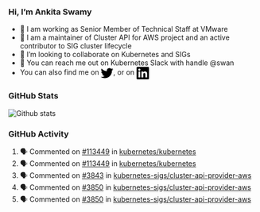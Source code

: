 ### Hi, I’m Ankita Swamy

- 💼 I am working as Senior Member of Technical Staff at VMware
- 👀 I am a maintainer of Cluster API for AWS project and an active contributor to SIG cluster lifecycle
- 💞️ I’m looking to collaborate on Kubernetes and SIGs
- 💬 You can reach me out on Kubernetes Slack with handle @swan
- You can also find me on <a href="https://twitter.com/SwamyAnkita" target="blank"><img align="center" src="https://raw.githubusercontent.com/Ankitasw/Ankitasw/master/svg/twitter.svg" alt="Ankitasw" height="25" width="25" color="#1DA1f2" /></a>, or on <a href="https://www.linkedin.com/in/Ankitaswamy/" target="blank"><img align="center" src="https://raw.githubusercontent.com/Ankitasw/Ankitasw/master/svg/linkedin.svg" alt="Ankitasw" height="25" width="25" /></a>

### GitHub Stats
![Github stats](https://github-readme-stats.vercel.app/api?username=Ankitasw&count_private=true&show_icons=true&theme=tokyonight)

### GitHub Activity 
<!--START_SECTION:activity-->
1. 🗣 Commented on [#113449](https://github.com/kubernetes/kubernetes/issues/113449) in [kubernetes/kubernetes](https://github.com/kubernetes/kubernetes)
2. 🗣 Commented on [#113449](https://github.com/kubernetes/kubernetes/issues/113449) in [kubernetes/kubernetes](https://github.com/kubernetes/kubernetes)
3. 🗣 Commented on [#3843](https://github.com/kubernetes-sigs/cluster-api-provider-aws/issues/3843) in [kubernetes-sigs/cluster-api-provider-aws](https://github.com/kubernetes-sigs/cluster-api-provider-aws)
4. 🗣 Commented on [#3850](https://github.com/kubernetes-sigs/cluster-api-provider-aws/issues/3850) in [kubernetes-sigs/cluster-api-provider-aws](https://github.com/kubernetes-sigs/cluster-api-provider-aws)
5. 🗣 Commented on [#3850](https://github.com/kubernetes-sigs/cluster-api-provider-aws/issues/3850) in [kubernetes-sigs/cluster-api-provider-aws](https://github.com/kubernetes-sigs/cluster-api-provider-aws)
<!--END_SECTION:activity-->
